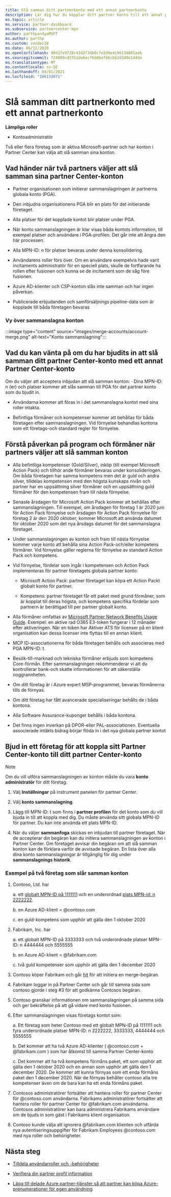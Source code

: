 ```yaml
---
title: Slå samman ditt partnerkonto med ett annat partnerkonto
description: Lär dig hur du kopplar ditt partner konto till ett annat partner konto i Partner Center – för företag som är aktiva Microsoft-partner i Partner Center.
ms.topic: article
ms.service: partner-dashboard
ms.subservice: partnercenter-mpn
author: parthpandyaMSFT
ms.author: parthp
ms.custom: seodec18
ms.date: 06/12/2020
ms.openlocfilehash: 90d1fe9728c43d2f34b6cfe2d9e4c9613d865aeb
ms.sourcegitcommit: f24089cd27b1de6ecf6ddbefb6cbb2d340e144de
ms.translationtype: MT
ms.contentlocale: sv-SE
ms.lasthandoff: 04/01/2021
ms.locfileid: "106133071"
---
```

# <a name="merge-your-partner-account-with-another-partner-account"></a>Slå samman ditt partnerkonto med ett annat partnerkonto

**Lämpliga roller**

- Kontoadministratör

Två eller flera företag som är aktiva Microsoft-partner och har konton i Partner Center kan välja att slå samman sina konton.

## <a name="what-happens-when-two-partners-elect-to-merge-their-partner-center-accounts"></a>Vad händer när två partners väljer att slå samman sina partner Center-konton

- Partner organisationen som initierar sammanslagningen är partnerns globala konto (PGA).

- Den inbjudna organisationens PGA blir en plats för det initierande företaget.

- Alla platser för det kopplade kontot blir platser under PGA.

- När konto sammanslagningen är klar visas båda kontots information, till exempel platser och användare i PGA-profilen. Det går inte att ångra den här processen.

- Alla MPN-ID: n för platser bevaras under denna konsolidering.

- Användarens roller förs över. Om en användare exempelvis hade varit incitaments administratör för en speciell plats, skulle de fortfarande ha rollen efter fusionen och kunna se de incitament som de såg före fusionen.

- Azure AD-klienter och CSP-konton slås inte samman och har ingen påverkan.

- Publicerade erbjudanden och samförsäljnings pipeline-data som är kopplade till båda företagen bevaras

### <a name="view-of-merged-accounts"></a>Vy över sammanslagna konton

:::image type="content" source="images/merge-accounts/account-merge.png" alt-text="Konto sammanslagning":::

## <a name="what-to-expect-if-you-have-been-invited-to-merge-your-partner-center-account-with-another-partner-center-account"></a>Vad du kan vänta på om du har bjudits in att slå samman ditt partner Center-konto med ett annat Partner Center-konto

Om du väljer att acceptera inbjudan att slå samman konton: · Dina MPN-ID: n (er) och platser kommer att slås samman till PGA för det partner konto som du bjudit in.

- Användarna kommer att föras in i det sammanslagna kontot med sina roller intakta.

- Befintliga förmåner och kompetenser kommer att behållas för båda företagen efter sammanslagningen. Vid förnyelse behandlas kontona som ett företags-och standard regler för förnyelse.

## <a name="understand-the-impacts-to-programs-and-benefits-when-partners-elect-to-merge-accounts"></a>Förstå påverkan på program och förmåner när partners väljer att slå samman konton

- Alla befintliga kompetenser (Gold/Silver), inköp (till exempel Microsoft Action Pack) och tillhör ande förmåner bevaras under konsolideringen. Om båda företagen har samma kompetens men det är guld och andra silver, tilldelas kompetensen med den högsta kunskaps nivån och partner har en uppsättning silver förmåner och en uppsättning guld förmåner för den kompetensen fram till nästa förnyelse. 

- Senaste årsdagen för Microsoft Action Pack kommer att behållas efter sammanslagningen. Till exempel, om årsdagen för företag 1 är 2020 juni för Action Pack förnyelse och årsdagen för Action Pack förnyelse för företag 2 är den 2020 oktober, kommer Microsoft att använda datumet för oktober 2020 som det nya årsdags datumet för det sammanslagna företaget.

- Under sammanslagningen av konton och fram till nästa förnyelse kommer varje konto att behålla sina Action Pack-och/eller kompetens förmåner. Vid förnyelse gäller reglerna för förnyelse av standard Action Pack och kompetens.

- Vid förnyelse, fördelar som ingår i kompetensen och Action Pack implementeras för partner företagets globala partner konto:

  - Microsoft Action Pack: partner företaget kan köpa ett Action Packt globalt konto för partner.

  - Kompetens: partner företaget får ett paket med grund förmåner, som är kopplat till deras högsta, och kompetens specifika fördelar som partnern är berättigad till per partner globalt konto.

- Alla förmåner omfattas av [Microsoft Partner Network Benefits Usage Guide](https://aka.ms/partner-benefits-use-guide). Exempel: en aktive rad O365 E3-token fungerar i 12 månader efter aktiveringen. När en token har Aktiver ATS för licenser på en klient organisation kan dessa licenser inte flyttas till en annan klient.

- MCP ID-associationerna för båda företagen behålls och associeras med PGA MPN-ID: t.

- Besök-till-marknad och tekniska förmåner erbjuds som kompetens Core-förmån. Efter sammanslagningen rekommenderar vi att du kontrollerar bank-och skatte informationen för att säkerställa noggrannheten.

- Om ditt företag är i Azure expert MSP-programmet, bevaras förmånerna tills de förnyas.

- Om ditt företag har fått avancerade specialiseringar behålls de i båda kontona.

- Alla Software Assurance-kuponger behålls i båda kontona. 

- Det finns ingen inverkan på DPOR-eller PAL-associationen. Eventuella associerade intäkts bidrag börjar flöda in i det nya globala partner kontot

## <a name="invite-a-company-to-merge-their-partner-center-account-with-your-partner-center-account"></a>Bjud in ett företag för att koppla sitt Partner Center-konto till ditt partner Center-konto

>[!Note]
>Om du vill utföra sammanslagningen av konton måste du vara **konto administratör** för ditt företag.

1. Välj **Inställningar** på instrument panelen för partner Center. 

2. Välj **konto sammanslagning**.

3. Lägg till MPN-ID: t som finns i **partner profilen** för det konto som du vill bjuda in till att koppla med dig. Du måste använda sitt globala MPN-ID för partner. Du kan inte använda ett plats MPN-ID.

4. När du väljer **sammanfoga** skickas en inbjudan till partner företaget. När de accepterar din begäran kan du initiera sammanslagningen av konton i Partner Center. Om företaget avvisar din begäran om att slå samman konton kan de förklara varför de avvisade begäran. En lista över alla dina konto sammanslagningar är tillgänglig för dig under **sammanslagnings historik**.
 
### <a name="example-of-two-companies-merging-accounts"></a>Exempel på två företag som slår samman konton

1. Contoso, Ltd. har 

    a. ett [globalt MPN-ID på 1111111](https://partner.microsoft.com/pcv/accountsettings/connectedpartnerprofile) och en underordnad [plats MPN-id: n 2222222](https://partner.microsoft.com/pcv/accountsettings/locationsprofile).
  
    b. en Azure AD-klient = @contoso.com
 
    c. en guld-kompetens som upphör att gälla den 1 oktober 2020
2. Fabrikam, Inc. har
 
    a.  ett globalt MPN-ID på 3333333 och två underordnade platser MPN-ID: n 4444444 och 5555555

    b.  en Azure AD-klient = @fabrikam.com

    c.  två guld kompetenser som upphör att gälla den 1 december 2020
3.  Contoso köper Fabrikam och går [hit](https://partner.microsoft.com/dashboard/account/merger) för att initiera en merge-begäran.
4.  Fabrikam loggar in på Partner Center och går till samma sida som contoso gjorde i steg #3 för att godkänna Contosos begäran.
5.  Contoso granskar informationen om sammanslagningen på samma sida och ger bekräftelse på att gå vidare med konto fusionen.
6.  Efter sammanslagningen visas företags kontot som:

    a.  Ett företag som heter Contoso med ett globalt MPN-ID på 1111111 och fyra underordnade platser MPN-ID: n 2222222, 3333333, 4444444 och 5555555
    
    b.  Det kommer att ha två Azure AD-klienter ( @contoso.com + @fabrikam.com ) som har åtkomst till samma Partner Center-konto
    
    c.  Det kommer att ha två kompetens förmåns paket, ett som upphör att gälla den 1 oktober 2020 och en annan som upphör att gälla den 1 december 2020. De kommer att kunna förnyas som ett enda förmåns paket den 1 december 2020. När de förnyas behåller contoso alla tre kompetenser även om de bara kan ha ett enda förmåns paket.
    
7.  Contosos administratörer fortsätter att hantera roller för partner Center för @contoso.com användarna. Fabrikams administratörer fortsätter att hantera roller för partner Center för @fabrikam.com användarna. Contosos administratörer kan bara administrera Fabrikams användare om de bjuds in som gäst i Fabrikams klient organisation.
8.  Contoso kunde välja att ignorera @fabrikam.com klienten och utfärda nya autentiseringsuppgifter för Fabrikam Employees @contoso.com med nya roller och behörigheter.

## <a name="next-steps"></a>Nästa steg

- [Tilldela användarroller och -behörigheter](permissions-overview.md)

- [Verifiera din partner profil information](update-your-partner-profile.md)

- [Lägg till delade Azure partner-tjänster så att partner kan köpa Azure-prenumerationer för egen användning](shared-services.md)
